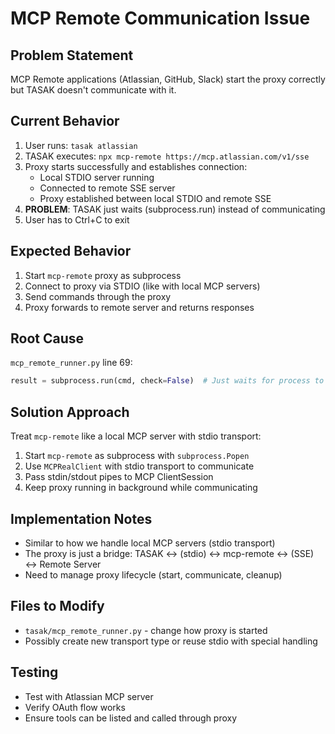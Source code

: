 # MCP Remote Communication Issue

## Problem Statement
MCP Remote applications (Atlassian, GitHub, Slack) start the proxy correctly but TASAK doesn't communicate with it.

## Current Behavior
1. User runs: `tasak atlassian`
2. TASAK executes: `npx mcp-remote https://mcp.atlassian.com/v1/sse`
3. Proxy starts successfully and establishes connection:
   - Local STDIO server running
   - Connected to remote SSE server
   - Proxy established between local STDIO and remote SSE
4. **PROBLEM**: TASAK just waits (subprocess.run) instead of communicating
5. User has to Ctrl+C to exit

## Expected Behavior
1. Start `mcp-remote` proxy as subprocess
2. Connect to proxy via STDIO (like with local MCP servers)
3. Send commands through the proxy
4. Proxy forwards to remote server and returns responses

## Root Cause
`mcp_remote_runner.py` line 69:
```python
result = subprocess.run(cmd, check=False)  # Just waits for process to end
```

## Solution Approach
Treat `mcp-remote` like a local MCP server with stdio transport:
1. Start `mcp-remote` as subprocess with `subprocess.Popen`
2. Use `MCPRealClient` with stdio transport to communicate
3. Pass stdin/stdout pipes to MCP ClientSession
4. Keep proxy running in background while communicating

## Implementation Notes
- Similar to how we handle local MCP servers (stdio transport)
- The proxy is just a bridge: TASAK ↔ (stdio) ↔ mcp-remote ↔ (SSE) ↔ Remote Server
- Need to manage proxy lifecycle (start, communicate, cleanup)

## Files to Modify
- `tasak/mcp_remote_runner.py` - change how proxy is started
- Possibly create new transport type or reuse stdio with special handling

## Testing
- Test with Atlassian MCP server
- Verify OAuth flow works
- Ensure tools can be listed and called through proxy
